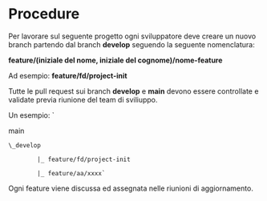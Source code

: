 # Procedure

Per lavorare sul seguente progetto ogni sviluppatore deve creare un nuovo branch partendo dal branch **develop** seguendo la seguente nomenclatura:

**feature/(iniziale del nome, iniziale del cognome)/nome-feature**

Ad esempio: **feature/fd/project-init**

Tutte le pull request sui branch **develop** e **main** devono essere controllate e validate previa riunione del team di sviliuppo.

Un esempio:
`

main

    \_develop

            |_ feature/fd/project-init
            
            |_ feature/aa/xxxx`

Ogni feature viene discussa ed assegnata nelle riunioni di aggiornamento.